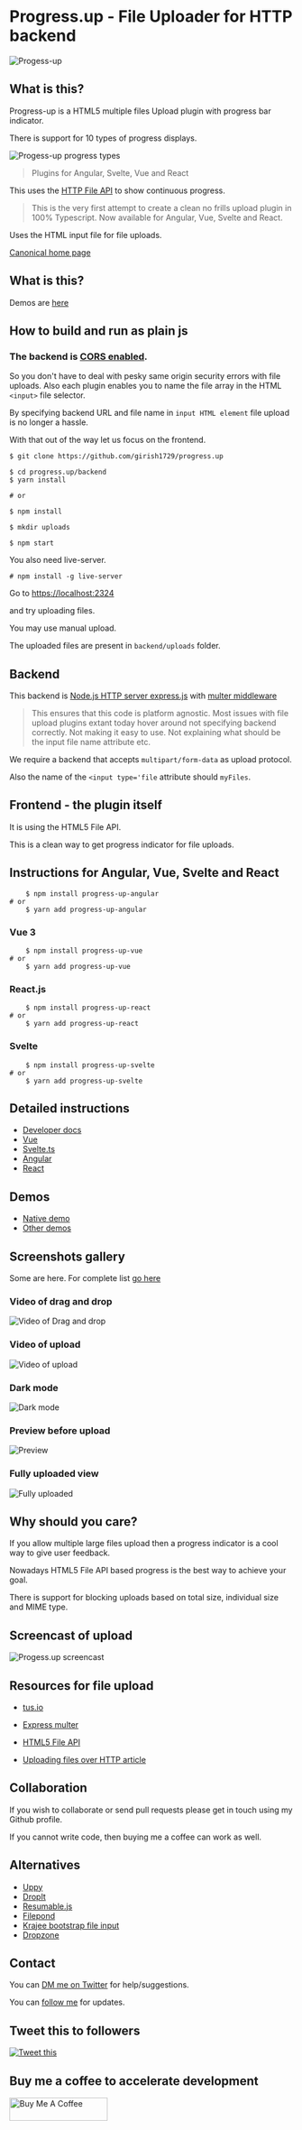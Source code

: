 # Progress.up - File Uploader for HTTP backend

![Progess-up](https://raw.githubusercontent.com/girish1729/progress.up/main/images/progress-up-logo.svg)

## What is this?

Progress-up is a HTML5 multiple files Upload plugin with progress bar
indicator.

There is support for 10 types of progress displays.

![Progess-up progress types](https://raw.githubusercontent.com/girish1729/progress.up/main/backend/public/images/progress-types.png)


> Plugins for Angular, Svelte, Vue and React

This uses the [HTTP File API](https://www.w3.org/TR/FileAPI/) to show continuous progress.

>This is the very first attempt to create a clean no frills upload plugin
>in 100% Typescript. Now available for Angular, Vue, Svelte and React.

Uses the HTML input file for file uploads.

[Canonical home page](https://progress-up.live)

## What is this?

Demos are [here](https://progress-up.live/demo)

## How to build and run as plain js

### The backend is [CORS enabled](https://en.wikipedia.org/wiki/Cross-origin_resource_sharing).

So you don't have to deal with pesky same origin security errors with
file uploads. Also each plugin enables you to name the file array in the
HTML `<input>` file selector.

By specifying backend URL and file name in `input HTML element` file
upload is no longer a hassle.

With that out of the way let us focus on the frontend.

```shell
$ git clone https://github.com/girish1729/progress.up

$ cd progress.up/backend
$ yarn install

# or

$ npm install

$ mkdir uploads

$ npm start
```

You also need live-server.

```shell
# npm install -g live-server
```

Go to [https://localhost:2324](https://localhost:2324)

 and try uploading files.

You may use manual upload.

The uploaded files are present in `backend/uploads` folder.

## Backend

This backend is [Node.js HTTP server express.js](https://expressjs.com) with [multer middleware](http://expressjs.com/en/resources/middleware/multer.html)

> This ensures that this code is platform agnostic.
> Most issues with file upload plugins extant today hover around
> not specifying backend correctly. Not making it easy to use.
> Not explaining what should be the input file name attribute etc.
> 

We require a backend that accepts `multipart/form-data` as upload
protocol.

Also the name of the `<input type='file` attribute should `myFiles`.

## Frontend - the plugin itself

It is using the HTML5 File API.

This is a clean way to get progress indicator for file uploads.

## Instructions for Angular, Vue, Svelte and React


```shell
	$ npm install progress-up-angular
# or 
	$ yarn add progress-up-angular
```
### Vue 3

```shell
	$ npm install progress-up-vue
# or 
	$ yarn add progress-up-vue
```
### React.js

```shell
	$ npm install progress-up-react
# or 
	$ yarn add progress-up-react
```
### Svelte

```shell
	$ npm install progress-up-svelte
# or 
	$ yarn add progress-up-svelte
```


## Detailed instructions

- [Developer docs](https://progress-up.live/docs)
- [Vue](https://progress-up.live/docs/vue-docs)
- [Svelte.ts](https://progress-up.live/docs/svelte-docs)
- [Angular](https://progress-up.live/docs/angular-docs)
- [React](https://progress-up.live/docs/react-docs)

## Demos

- [Native demo](https://progress-up.live/progress-up-html5)
- [Other demos](https://progress-up.live/demo)
 

## Screenshots gallery

Some are here. For complete list 
[go here](https://progress-up.live/screenshots)

### Video of drag and drop

 ![Video of Drag and drop](https://raw.githubusercontent.com/girish1729/progress.up/main/images/dnd.gif)

### Video of upload 

 ![Video of upload](https://raw.githubusercontent.com/girish1729/progress.up/main/images/progress-video.gif)

### Dark mode

 ![Dark mode](https://raw.githubusercontent.com/girish1729/progress.up/main/images/progress-up-darkmode.png)

### Preview before upload

 ![Preview](https://raw.githubusercontent.com/girish1729/progress.up/main/images/progress-up-preview2.png)

### Fully uploaded view

 ![Fully uploaded](https://raw.githubusercontent.com/girish1729/progress.up/main/images/progress-up-fullyuploaded.png)


## Why should you care?

If you allow multiple large files upload then a progress indicator is a
cool way to give user feedback.

Nowadays HTML5 File API based progress is the best way to achieve your
goal.

There is support for blocking uploads based on total size, individual
size and MIME type.

## Screencast of upload

![Progess.up screencast](https://raw.githubusercontent.com/girish1729/progress.up/main/images/progress-uploading.gif)

## Resources for file upload

- [tus.io](https://tus.io)

- [Express multer](http://expressjs.com/en/resources/middleware/multer.html)

- [HTML5 File API](https://jenkov.com/tutorials/html5/file-api.html)

- [Uploading files over HTTP
  article](https://themightyprogrammer.dev/article/uploading-files)

## Collaboration

If you wish to collaborate or send pull requests 
please get in touch using my Github profile.

If you cannot write code, then buying me a coffee can work as well.


## Alternatives

- [Uppy](https://github.com/transloadit/uppy)
- [DropIt](https://github.com/ThalKod/DropIt)
- [Resumable.js](https://github.com/23/resumable.js)
- [Filepond](https://github.com/pqina/filepond)
- [Krajee bootstrap file input](https://github.com/kartik-v/bootstrap-fileinput)
- [Dropzone](https://github.com/dropzone/dropzone)

## Contact

You can [DM me on Twitter](https://twitter.com/girish1729) for help/suggestions.

You can [follow me](https://twitter.com/intent/follow?screen_name=girish1729
) for updates.

## Tweet this to followers

<a class="twitter-share-button mr-10" href="https://twitter.com/intent/tweet?text=Tweet+this+to+your+followers&url=https%3A%2F%2Fgithub.com%2Fgirish1729%2Fprogress.up&hashtags=github&original_referer=http%3A%2F%2Fgithub.com%2F&tw_p=tweetbutton" target="_blank" data-size="large">
       <img src="https://raw.githubusercontent.com/girish1729/progress.up/main//images/tweet.png" alt="Tweet this" />
</a>

## Buy me a coffee to accelerate development

<a href="https://www.buymeacoffee.com/girish1729" target="_blank"><img
src="https://cdn.buymeacoffee.com/buttons/default-orange.png" alt="Buy Me A Coffee" height="41" width="174"></a>

